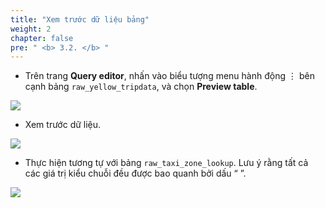 ```yaml
---
title: "Xem trước dữ liệu bảng"
weight: 2
chapter: false
pre: " <b> 3.2. </b> "
---
```


- Trên trang **Query editor**, nhấn vào biểu tượng menu hành động ⋮ bên cạnh bảng `raw_yellow_tripdata`, và chọn **Preview table**.

![](/images/3.exploring/6.png)

- Xem trước dữ liệu.

![](/images/3.exploring/7.png)

- Thực hiện tương tự với bảng `raw_taxi_zone_lookup`. Lưu ý rằng tất cả các giá trị kiểu chuỗi đều được bao quanh bởi dấu “ ”.

![](/images/3.exploring/8.png)
